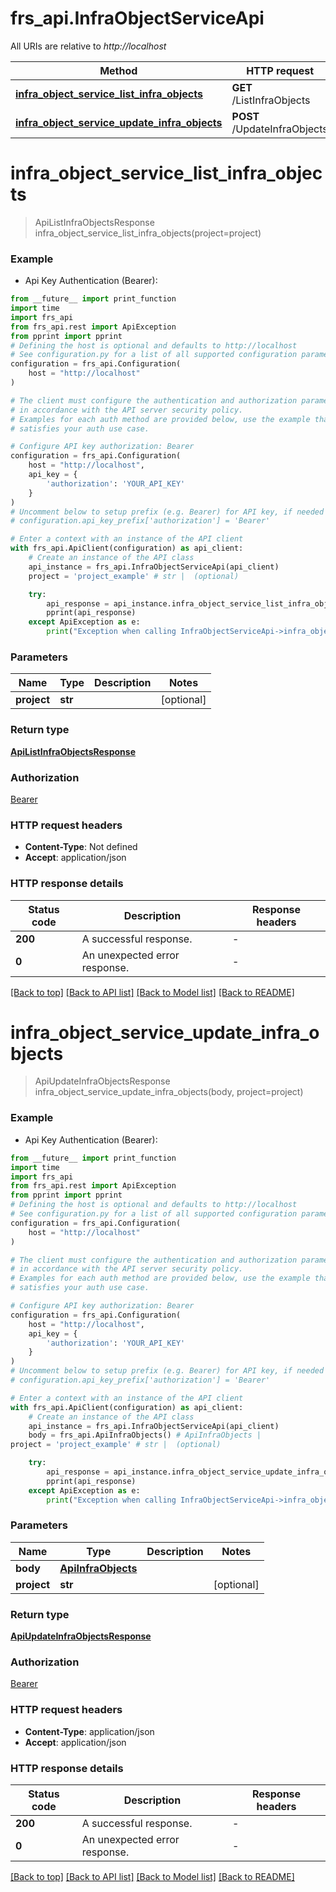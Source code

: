 # frs_api.InfraObjectServiceApi

All URIs are relative to *http://localhost*

Method | HTTP request | Description
------------- | ------------- | -------------
[**infra_object_service_list_infra_objects**](InfraObjectServiceApi.md#infra_object_service_list_infra_objects) | **GET** /ListInfraObjects | 
[**infra_object_service_update_infra_objects**](InfraObjectServiceApi.md#infra_object_service_update_infra_objects) | **POST** /UpdateInfraObjects | 


# **infra_object_service_list_infra_objects**
> ApiListInfraObjectsResponse infra_object_service_list_infra_objects(project=project)



### Example

* Api Key Authentication (Bearer):
```python
from __future__ import print_function
import time
import frs_api
from frs_api.rest import ApiException
from pprint import pprint
# Defining the host is optional and defaults to http://localhost
# See configuration.py for a list of all supported configuration parameters.
configuration = frs_api.Configuration(
    host = "http://localhost"
)

# The client must configure the authentication and authorization parameters
# in accordance with the API server security policy.
# Examples for each auth method are provided below, use the example that
# satisfies your auth use case.

# Configure API key authorization: Bearer
configuration = frs_api.Configuration(
    host = "http://localhost",
    api_key = {
        'authorization': 'YOUR_API_KEY'
    }
)
# Uncomment below to setup prefix (e.g. Bearer) for API key, if needed
# configuration.api_key_prefix['authorization'] = 'Bearer'

# Enter a context with an instance of the API client
with frs_api.ApiClient(configuration) as api_client:
    # Create an instance of the API class
    api_instance = frs_api.InfraObjectServiceApi(api_client)
    project = 'project_example' # str |  (optional)

    try:
        api_response = api_instance.infra_object_service_list_infra_objects(project=project)
        pprint(api_response)
    except ApiException as e:
        print("Exception when calling InfraObjectServiceApi->infra_object_service_list_infra_objects: %s\n" % e)
```

### Parameters

Name | Type | Description  | Notes
------------- | ------------- | ------------- | -------------
 **project** | **str**|  | [optional] 

### Return type

[**ApiListInfraObjectsResponse**](ApiListInfraObjectsResponse.md)

### Authorization

[Bearer](../README.md#Bearer)

### HTTP request headers

 - **Content-Type**: Not defined
 - **Accept**: application/json

### HTTP response details
| Status code | Description | Response headers |
|-------------|-------------|------------------|
**200** | A successful response. |  -  |
**0** | An unexpected error response. |  -  |

[[Back to top]](#) [[Back to API list]](../README.md#documentation-for-api-endpoints) [[Back to Model list]](../README.md#documentation-for-models) [[Back to README]](../README.md)

# **infra_object_service_update_infra_objects**
> ApiUpdateInfraObjectsResponse infra_object_service_update_infra_objects(body, project=project)



### Example

* Api Key Authentication (Bearer):
```python
from __future__ import print_function
import time
import frs_api
from frs_api.rest import ApiException
from pprint import pprint
# Defining the host is optional and defaults to http://localhost
# See configuration.py for a list of all supported configuration parameters.
configuration = frs_api.Configuration(
    host = "http://localhost"
)

# The client must configure the authentication and authorization parameters
# in accordance with the API server security policy.
# Examples for each auth method are provided below, use the example that
# satisfies your auth use case.

# Configure API key authorization: Bearer
configuration = frs_api.Configuration(
    host = "http://localhost",
    api_key = {
        'authorization': 'YOUR_API_KEY'
    }
)
# Uncomment below to setup prefix (e.g. Bearer) for API key, if needed
# configuration.api_key_prefix['authorization'] = 'Bearer'

# Enter a context with an instance of the API client
with frs_api.ApiClient(configuration) as api_client:
    # Create an instance of the API class
    api_instance = frs_api.InfraObjectServiceApi(api_client)
    body = frs_api.ApiInfraObjects() # ApiInfraObjects | 
project = 'project_example' # str |  (optional)

    try:
        api_response = api_instance.infra_object_service_update_infra_objects(body, project=project)
        pprint(api_response)
    except ApiException as e:
        print("Exception when calling InfraObjectServiceApi->infra_object_service_update_infra_objects: %s\n" % e)
```

### Parameters

Name | Type | Description  | Notes
------------- | ------------- | ------------- | -------------
 **body** | [**ApiInfraObjects**](ApiInfraObjects.md)|  | 
 **project** | **str**|  | [optional] 

### Return type

[**ApiUpdateInfraObjectsResponse**](ApiUpdateInfraObjectsResponse.md)

### Authorization

[Bearer](../README.md#Bearer)

### HTTP request headers

 - **Content-Type**: application/json
 - **Accept**: application/json

### HTTP response details
| Status code | Description | Response headers |
|-------------|-------------|------------------|
**200** | A successful response. |  -  |
**0** | An unexpected error response. |  -  |

[[Back to top]](#) [[Back to API list]](../README.md#documentation-for-api-endpoints) [[Back to Model list]](../README.md#documentation-for-models) [[Back to README]](../README.md)

